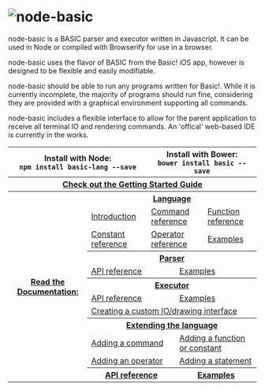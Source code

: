 # ![node-basic](http://i.imgur.com/xseiUzV.png)

node-basic is a BASIC parser and executor written in Javascript. It can be used in Node or compiled with Browserify for use in a browser.

node-basic uses the flavor of BASIC from the Basic! iOS app, however is designed to be flexible and easily modifiable.

node-basic should be able to run any programs written for Basic!. While it is currently incomplete, the majority of programs should run fine, considering they are provided with a graphical environment supporting all commands.

node-basic includes a flexible interface to allow for the parent application to receive all terminal IO and rendering commands. An 'offical' web-based IDE is currently in the works.

<table>
    <tbody><tr>
        <th colspan="4">Install with Node:<br><code>npm install basic-lang --save</code></th>
        <th colspan="4">Install with Bower:<br><code>bower install basic --save</code></th>
    </tr>
    <tr>
        <th colspan="8"><a href="doc/starting.md">Check out the Getting Started Guide</a></th>
    </tr>
    <tr>
        <th rowspan="12" colspan="2"><a href="doc">Read the Documentation:</a></th>
        <th colspan="6"><a href="doc/language">Language</a></th>
    </tr>
    <tr>
        <td colspan="2"><a href="doc/language/introduction.md">Introduction</a></td>
        <td colspan="2"><a href="doc/language/commands.md">Command reference</a></td>
        <td colspan="2"><a href="doc/language/functions.md">Function reference</a></td>
    </tr>
    <tr>
        <td colspan="2"><a href="doc/language/constants.md">Constant reference</a></td>
        <td colspan="2"><a href="doc/language/operators.md">Operator reference</a></td>
        <td colspan="2"><a href="doc/language/examples.md">Examples</a></td>
    </tr>
    <tr>
        <th colspan="6"><a href="doc/parser">Parser</a></th>
    </tr>
    <tr>
        <td colspan="3"><a href="doc/parser/api.md">API reference</a></td>
        <td colspan="3"><a href="doc/parser/examples.md">Examples</a></td>
    </tr>
    <tr>
        <th colspan="6"><a href="doc/executor">Executor</a></th>
    </tr>
    <tr>
        <td colspan="3"><a href="doc/executor/api.md">API reference</a></td>
        <td colspan="3"><a href="doc/executor/examples.md">Examples</a></td>
    </tr>
    <tr>
        <td colspan="6"><a href="doc/executor/interface.md">Creating a custom IO/drawing interface</a></td>
    </tr>
    <tr>
        <th colspan="6"><a href="doc/extending">Extending the language</a></th>
    </tr>
    <tr>
        <td colspan="3"><a href="doc/extending/commands.md">Adding a command</a></td>
        <td colspan="3"><a href="doc/extending/functions.md">Adding a function or constant</a></td>
    </tr>
    <tr>
        <td colspan="3"><a href="doc/extending/operators.md">Adding an operator</a></td>
        <td colspan="3"><a href="doc/extending/statements.md">Adding a statement</a></td>
    </tr>
    <tr>
        <th colspan="3"><a href="doc/api.md">API reference</a></th>
        <th colspan="3"><a href="doc/examples.md">Examples</a></th>
    </tr>
</tbody></table>
